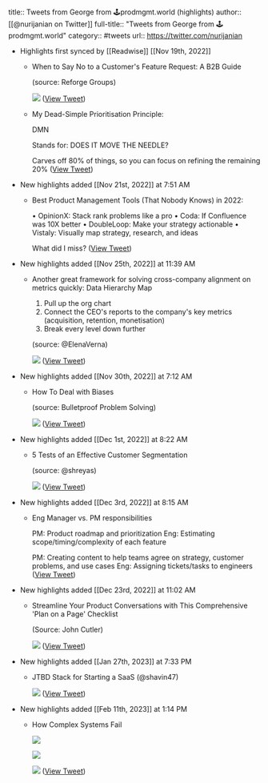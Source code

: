 title:: Tweets from George from 🕹prodmgmt.world (highlights)
author:: [[@nurijanian on Twitter]]
full-title:: "Tweets from George from 🕹prodmgmt.world"
category:: #tweets
url:: https://twitter.com/nurijanian

- Highlights first synced by [[Readwise]] [[Nov 19th, 2022]]
	- When to Say No to a Customer's Feature Request: A B2B Guide
	  
	  (source: Reforge Groups) 
	  
	  ![](https://pbs.twimg.com/media/FfLr6nNXEAYb_gh.jpg) ([View Tweet](https://twitter.com/nurijanian/status/1581585814748008450))
	- My Dead-Simple Prioritisation Principle:
	  
	  DMN
	  
	  Stands for: DOES IT MOVE THE NEEDLE?
	  
	  Carves off 80% of things, so you can focus on refining the remaining 20% ([View Tweet](https://twitter.com/nurijanian/status/1588788249945833472))
- New highlights added [[Nov 21st, 2022]] at 7:51 AM
	- Best Product Management Tools (That Nobody Knows) in 2022:
	  
	  • OpinionX: Stack rank problems like a pro
	  • Coda: If Confluence was 10X better
	  • DoubleLoop: Make your strategy actionable
	  • Vistaly: Visually map strategy, research, and ideas
	  
	  What did I miss? ([View Tweet](https://twitter.com/nurijanian/status/1594103262914834434))
- New highlights added [[Nov 25th, 2022]] at 11:39 AM
	- Another great framework for solving cross-company alignment on metrics quickly: Data Hierarchy Map
	  
	  1. Pull up the org chart
	  2. Connect the CEO's reports to the company's key metrics (acquisition, retention, monetisation)
	  3. Break every level down further
	  
	  (source: @ElenaVerna) 
	  
	  ![](https://pbs.twimg.com/media/FiT4voMXEAAmD1m.jpg) ([View Tweet](https://twitter.com/nurijanian/status/1595673669161951238))
- New highlights added [[Nov 30th, 2022]] at 7:12 AM
	- How To Deal with Biases
	  
	  (source: Bulletproof Problem Solving) 
	  
	  ![](https://pbs.twimg.com/media/FivIzPmWYAAeSDA.png) ([View Tweet](https://twitter.com/nurijanian/status/1597591280552480768))
- New highlights added [[Dec 1st, 2022]] at 8:22 AM
	- 5 Tests of an Effective Customer Segmentation
	  
	  (source: @shreyas) 
	  
	  ![](https://pbs.twimg.com/media/Fi0t2RpXgAAxFFR.jpg) ([View Tweet](https://twitter.com/nurijanian/status/1597983856623292420))
- New highlights added [[Dec 3rd, 2022]] at 8:15 AM
	- Eng Manager vs. PM responsibilities
	  
	  PM: Product roadmap and prioritization
	  Eng: Estimating scope/timing/complexity of each feature
	  
	  PM: Creating content to help teams agree on strategy, customer problems, and use cases
	  Eng: Assigning tickets/tasks to engineers ([View Tweet](https://twitter.com/nurijanian/status/1598723743660101633))
- New highlights added [[Dec 23rd, 2022]] at 11:02 AM
	- Streamline Your Product Conversations with This Comprehensive 'Plan on a Page' Checklist
	  
	  (Source: John Cutler) 
	  
	  ![](https://pbs.twimg.com/media/FkmcT9ZWAAA9X8-.png) ([View Tweet](https://twitter.com/nurijanian/status/1605986613347090432))
- New highlights added [[Jan 27th, 2023]] at 7:33 PM
	- JTBD Stack for Starting a SaaS (@shavin47) 
	  
	  ![](https://pbs.twimg.com/media/FnY-IVhXgAMs_oN.jpg) ([View Tweet](https://twitter.com/nurijanian/status/1618549432647139330))
- New highlights added [[Feb 11th, 2023]] at 1:14 PM
	- How Complex Systems Fail 
	  
	  ![](https://pbs.twimg.com/media/Fon7zmUWYAALbxI.jpg) 
	  
	  ![](https://pbs.twimg.com/media/Fon7zmlWYAEawvF.jpg) 
	  
	  ![](https://pbs.twimg.com/media/Fon7zmqWYAAd0on.jpg) ([View Tweet](https://twitter.com/nurijanian/status/1624106009902850049))